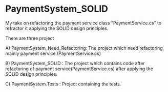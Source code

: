 # PaymentSystem_SOLID

My take on refactoring the payment service class "PaymentService.cs" to refractor it applying the SOLID design principles.

There are three project

A) PaymentSystem_Need_Refactoring: The project which need refactoring mainly payment service (PaymentService.cs)

B) PaymentSystem_SOLID : The project which contains code after refactoring of payment service(PaymentService.cs) after applying the SOLID design principles.

C) PaymentSystem.Tests : Project containing the tests.
